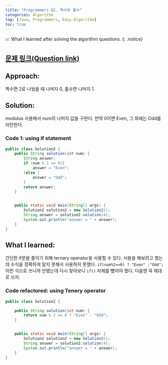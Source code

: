 ```yaml
---
title: "Programmers Q2. 짝수와 홀수"
categories: Algorithm
tag: [Java, Programmers, Easy-Algorithm]
toc: true
---
```


📈 What I learned after solving the algorithm questions.
{: .notice}

## [문제 링크(Question link)](https://school.programmers.co.kr/learn/courses/30/lessons/12937)

## Approach:
짝수면 2로 나눴을 때 나머지 0, 홀수면 나머지 1.

## Solution:
modulus 사용해서 num의 나머지 값을 구한다. 만약 0이면 Even, 그 외에는 Odd를 리턴한다.

### Code 1: using if statement
```java
public class Solution2 {
    public String solution(int num) {
        String answer;
        if (num % 2 == 0){
            answer = "Even";
        }else {
            answer = "Odd";
        }
        return answer;
    }


    public static void main(String[] args) {
        Solution2 solution2 = new Solution2();
        String answer = solution2.solution(4);
        System.out.println("answer = " + answer);
    }
}
```

## What I learned:
간단한 if문을 줄이기 위해 ternary operator을 사용할 수 있다. 사용을 해보려고 했는데 수식을 정확하게 알지 못해서 사용하지 못했다. ```if(num%2==0) ? "Even" :"Odd";``` 이런 식으로 쓰니까 안됐는데 다시 찾아보니 ```if()``` 자체를 뺐어야 했다. 다음엔 꼭 제대로 쓰자.

### Code refactored: using Tenery operator
```java
public class Solution2 {

    public String solution(int num) {
        return num % 2 == 0 ? "Even" : "Odd";
    }


    public static void main(String[] args) {
        Solution2 solution2 = new Solution2();
        String answer = solution2.solution(4);
        System.out.println("answer = " + answer);
    }
}
```

